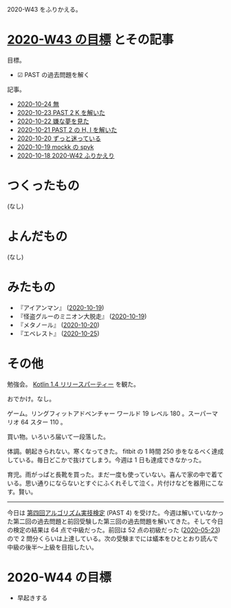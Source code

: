 2020-W43 をふりかえる。

# [2020-W43 の目標][2020-10-18] とその記事

目標。

- ☑ PAST の過去問題を解く

記事。

- [2020-10-24 無][2020-10-24]
- [2020-10-23 PAST 2 K を解いた][2020-10-23]
- [2020-10-22 嫌な夢を見た][2020-10-22]
- [2020-10-21 PAST 2 の H, I を解いた][2020-10-21]
- [2020-10-20 ずっと迷っている][2020-10-20]
- [2020-10-19 mockk の spyk][2020-10-19]
- [2020-10-18 2020-W42 ふりかえり][2020-10-18]

# つくったもの

(なし)

# よんだもの

(なし)

# みたもの

- 『アイアンマン』 ([2020-10-19][])
- 『怪盗グルーのミニオン大脱走』 ([2020-10-19][])
- 『メタノール』 ([2020-10-20][])
- 『エベレスト』 ([2020-10-25][])

# その他

勉強会。 [Kotlin 1.4 リリースパーティー](https://mercari.connpass.com/event/192417/) を観た。

おでかけ。なし。

ゲーム。リングフィットアドベンチャー ワールド 19 レベル 180 。スーパーマリオ 64 スター 110 。

買い物。いろいろ届いて一段落した。

体調。朝起きられない。寒くなってきた。 fitbit の 1 時間 250 歩をなるべく達成している。毎日どこかで抜けてしまう。今週は 1 日も達成できなかった。

育児。雨がっぱと長靴を買った。まだ一度も使っていない。喜んで家の中で着ている。思い通りにならないとすぐにふくれそして泣く。片付けなどを器用にこなす。賢い。

---

今日は [第四回アルゴリズム実技検定](https://past.atcoder.jp/) (PAST 4) を受けた。今週は解いていなかった第二回の過去問題と前回受験した第三回の過去問題を解いてきた。そして今日の検定の結果は 64 点で中級だった。前回は 52 点の初級だった ([2020-05-23][]) ので 2 問分くらいは上達している。次の受験までには蟻本をひととおり読んで中級の後半〜上級を目指したい。

# 2020-W44 の目標

- 早起きする

[2020-05-23]: https://blog.bouzuya.net/2020/05/23/
[2020-10-18]: https://blog.bouzuya.net/2020/10/18/
[2020-10-19]: https://blog.bouzuya.net/2020/10/19/
[2020-10-20]: https://blog.bouzuya.net/2020/10/20/
[2020-10-21]: https://blog.bouzuya.net/2020/10/21/
[2020-10-22]: https://blog.bouzuya.net/2020/10/22/
[2020-10-23]: https://blog.bouzuya.net/2020/10/23/
[2020-10-24]: https://blog.bouzuya.net/2020/10/24/
[2020-10-25]: https://blog.bouzuya.net/2020/10/25/
